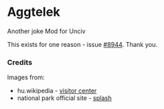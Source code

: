 # Aggtelek
Another joke Mod for Unciv

This exists for one reason - issue [#8944](https://github.com/yairm210/Unciv/issues/8944). Thank you.

### Credits
Images from:
* hu.wikipedia - [visitor center](https://hu.wikipedia.org/wiki/Aggtelek#/media/F%C3%A1jl:Civertanlegifotoaggtelek4.jpg)
* national park official site - [splash](http://anp.nemzetipark.gov.hu/index.php?lang=en)
